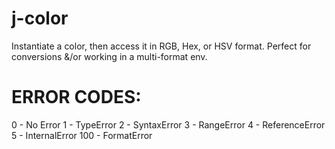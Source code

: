 # j-color
Instantiate a color, then access it in RGB, Hex, or HSV format. Perfect for conversions &amp;/or working in a multi-format env.

# ERROR CODES:
0 - No Error
1 - TypeError
2 - SyntaxError
3 - RangeError
4 - ReferenceError
5 - InternalError
100 - FormatError
